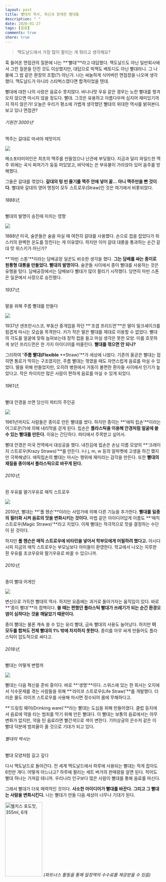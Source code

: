 ```yaml
---
layout: post
title: 빨대의 역사, 혁신과 함께한 빨대들
description: " "
date: 2020-01-27
tags: [음료]
comments: true
share: true
---
```



> 맥도날드에서 가장 많이 팔리는 게 뭐라고 생각해요?

훅 들어온 면접관의 질문에 나는 **'빨대'**라고 대답했다.  맥도날드도  아닌  일반회사에서  그런 질문을 던진 것도 이상했지만, 대답으로 빅맥도 베토디도 아닌 빨대라니. 그 나물에 그 밥 같은 환장의 조합(?) 아닌가. 나는 싸늘하게 식어버린 면접장을 나오며 생각했다.  맥도날드가  아니라 스타벅스였다면  합격이었을 텐데.  
  
빨대에 대한 나의 사랑은 음료수 못지않다. 바나나맛 우유 같은 경우는 노란 빨대를  챙겨 오지  않으면 마시지 않을 정도다. 빨대. 그것은 유용하고 아름다우며 심지어 재미있기까지 하지 않은가! 오늘은 우리가 평소에 가볍게 생각했던 빨대의 위대한 역사를 밝혀본다.  보고 있나  면접관?  

###### 기원전 3000년  
맥주는 갈대로 마셔야 제맛이지

![](https://post-phinf.pstatic.net/MjAxODAxMjJfMTYy/MDAxNTE2NTU2Nzc2NjI4.Ybmi-HCU6PWm7VlNfso8NgT6rdKHVRmvnnSRB0oYQkEg.NbleHiAUF6lhxp4j4h4omjWJYp-u4YaQF77QtfvZmCMg.JPEG/1.jpg?type=w1200)

메소포타미아인은 최초의 맥주를 만들었으나 난관에 부딪혔다. 지금과 달리 와일드한 맥주 위에는  곡식 찌꺼기가  둥둥 떠있었고, 바닥에는 쓴 부유물이 가라앉아 있어 음주를 방해했다.  
  
그들은 갈대를 꺾었다.  **갈대의  텅 빈  줄기를 맥주 안에 넣어  꿀... 아니  맥주만을 빤 것이다.**  빨대와 갈대의  영어 명칭이  모두  스트로우(Straw)인  것은 여기에서 비롯되었다.

###### 1888년,  
빨대의 발명이 승진에 미치는 영향

![](https://post-phinf.pstatic.net/MjAxODAxMjJfMTUw/MDAxNTE2NTU2Nzg0MDA5.c5vHzfHTkWU8co4dqfrno-OWDURN0wUmEfKBkWYs4_sg.BLGCFSMOtqX4wenGYGlW1gZzOb_XSWG2OcoQlMal3Qgg.JPEG/2.jpg?type=w1200)

1888년 미국, 술꾼들은 술을 마실 때 여전히 갈대를 사용했다. 손으로 컵을 잡았다가 위스키의 완벽한 온도를  망친다는 게  이유였다. 하지만 이미  갈대 대롱을  통과하는 순간  갈대 맛  위스키가 아닌가?  
  
**'마빈 스톤'**이라는 담배공장 일꾼도 비슷한 생각을 했다.  **그는 담배를 싸는 종이로 원통형 대롱을 만들었다. 빨대의 발명이다.** 술꾼들 사이에서  종이 빨대를  사용하는 것은 유행을 탔다. 담배공장에서는 담배보다 빨대가 많이 팔리기 시작했다. 당연히 마빈 스톤은 일꾼에서 사장으로 승진했다.

###### 1937년,  
딸을 위해 주름 빨대를 만들다

![](https://post-phinf.pstatic.net/MjAxODAxMjJfMjk5/MDAxNTE2NTU2NzkxNjA0.ovYX9ttNPJfgd9Shq4hnYNw-QJaJpJaKArbVt134k7wg.rWl-nXtvSmm93aeQYl32j2p51FcYBMWlpdXSVa8JKVMg.JPEG/3.jpg?type=w1200)

1937년 샌프란시스코, 부동산 중개업을 하던  **'조셉 프리드먼'**은 딸이 밀크셰이크를 힘겹게 마시는 모습을 목격한다.  키가 작은 딸은 빨대를 제대로 이용할 수 없었다. 빨대의 각도를 얼굴에 맞춰 눕혀보는데 정작 컵을 들고 마실 생각은 못한 모양. 이를 흐뭇하게 보던 프리드먼은  한 가지  아이디어를 떠올린다.  **빨대를 꺾으면  안 되나?**  
  
그리하여 **'주름 빨대(Flexible** **Straw)'**가 세상에 나왔다. 기존의 올곧은 빨대는 접히면 통로가 막히는 구조였지만,  주름 빨대는  꺾였을 때도 자연스럽게 음료를 마실 수 있었다. 딸을 위해 만들었지만, 오히려 병원에서 거동이 불편한 환자들 사이에서 인기가 높았다고. 작은 차이지만 많은 사람이 편하게 음료를 마실 수 있게 되었다.

###### 1961년,  
빨대 안경을 쓰면 당신이 파티의 주인공

![](https://post-phinf.pstatic.net/MjAxODAxMjJfMjAx/MDAxNTE2NTU2Nzk4OTYw.Hj98JR-_UtXFqNGdw-fgtni6EcFydNBCsdwFzPZDRDUg.doICAIJU0G2LCMoS9Oic6FjQWzVtPWM2JCEFGzucY30g.JPEG/4.jpg?type=w1200)

1961년까지도 사람들은 종이로 만든 빨대를 썼다. 하지만 종이는  **'에릭 립손'**이라는 어그로꾼(?)에 의해 내리막을 걷게 된다.  립손은  **플라스틱을 이용해 안경처럼 얼굴에 쓸 수 있는 빨대를 만든다.** 이유는 간단하다. 파티에서 주목받고 싶어서.  
  
빨대 안경은  미국 전역에서 대성공을 했다. 내친김에  립손은  손님  이름 모양의 **'크레이지  스트로우(Krazy  Straws)'**를 만든다. i나  j,  m,  w 등의 알파벳에 고생을 하긴  했지만  극복해냈다. 에릭립손의 빨대는 마시는 행위에 재미라는 감각을  만든다. 또한  **빨대의 재질을 종이에서 플라스틱으로 바꾸게  된다.**

###### 2010년,  
흰 우유를 딸기우유로 매직 스트로우

![](https://post-phinf.pstatic.net/MjAxODAxMjJfMTgy/MDAxNTE2NTU2ODA5NzE5.5aeN4dX8KTGTBnh1dQS-0C8jXYF80qXai4SGilj4d4kg.iey9A_VOOzre0MJ0Mkwe_Su6RWb2tnxrbrD2Hd42mBcg.JPEG/5.jpg?type=w1200)

2010년, 빨대는  **'폴 헨슨'**이라는 사업가에 의해 다른 기능을  추가한다.  **빨대를 일종의  필터화 시켜  음료의 맛을 변화시키는  것이다.**  마법 같은  아이디어답게  이름도  **'매직  스트로우(Magic  Straws)'**라고  지었다. 이제 빨대는 적극적으로 맛을 결정하는 수단이 된  것이다.  
  
하지만  **폴 헨슨은 매직  스트로우에  비타민을 넣어서 학부모에게 어필하려  했다고.** 아시다시피 지금의 매직  스트로우는  부모님보다 아이들이  환영한다. 학교에서 나오는 지루한 흰 우유를  초코우유와  딸기우유로 바꿀 수  있으니까.  

###### 2010년,  
종이 빨대 어게인

![](https://post-phinf.pstatic.net/MjAxODAxMjJfMTI4/MDAxNTE2NTU2ODE4MTU4.uAY_9o-DPDWs0Vp6R4MyAMOP6Kfi88k9thzS3TmqX9Ig.tudD5vH9aNw5doir2NkL_j5cwZNBz2lzi3En4vqfY0og.JPEG/6.jpg?type=w1200)

변신으로 가득한 빨대의 역사. 하지만 요즘에는 과거로 돌아가자는 움직임이 있다. 바로  **'종이 빨대'**의  컴백이다. **쓸 때는 편했던 플라스틱 빨대가 쓰레기가 되는 순간 환경오염이 심하다는 것을 깨달았기 때문이다.**  
  
종이 빨대는  물론 계속 쓸 수 있는  유리 빨대,  금속 빨대의  사용도 늘어났다. 하지만  **이 모두를 합쳐도 전체 빨대의  1%  밖에 차지하지 못한다.**  종이를 아무 싸게 만들어도 플라스틱이 압도적으로  싸다고.  

###### 2018년,  
빨대는 어떻게 변할까

![](https://post-phinf.pstatic.net/MjAxODAxMjJfMTEy/MDAxNTE2NTU2ODI1Njc0.H6FenlgCC921hjts8nluCBovPrMfu06f07proAv-g78g.mrKOeBaiVKmxJestKLcBGHwYH7EcWQswmixapNBVjjEg.JPEG/7.jpg?type=w1200)

빨대는 다음 혁신을 준비  중이다. 바로  **'생명'**이다. 스위스에 있는 한 회사는 오지에서 식수문제를 겪는 사람들을 위해  **'라이프  스트로우(Life  Straw)'**를  개발했다. 더러운 물도 라이프  스트로우를  사용해 마시면 정수되어 몸에  무해하다고.  
  
**'드링킹  웨어(Drinking ware)'**라는 빨대는 도심을 위해  만들어졌다. 클럽 등지에서 음료에 약을 타는 범죄를 막기 위해 만든  빨대다. 이 빨대는 보통의 음료에서는 아무 변화가  없지만, 약을 탄 음료라면 빨간색으로 색이  변한다. 기미상궁의 은수저 같은 이 빨대 덕분에 범죄율이 줄 것으로 기대가 되고  있다.

###### 빨대의 역사는  
빨대 모양처럼 길고 깊다

다시  맥도날드로  돌아간다.  전 세계  맥도날드에서  하루에 사용되는 빨대는 적게 잡아도 6천만  개다. 어떻게  아느냐고? 하루에 팔리는  세트 버거의  판매량을 알면 된다. 적어도 빨대 하나는  가져갈 테니까.  우리나라 인구보다 많은 사람이  빨대를 통해 음료를 마신다.  
  
그래서 빨대가 더욱 매력적인  것이다.  **사소한 아이디어가 빨대를  바꾼다. 그리고 그 빨대는 사람을  변화시킨다.**  나는  빨대가 만들 다음 세상이 너무나 기대가 된다.

<a href="https://coupa.ng/bQ3tbW" target="_blank" referrerpolicy="unsafe-url"><img src="https://static.coupangcdn.com/image/affiliate/banner/5385eb9fb46780071a0df5474f041724@2x.jpg" alt="웰치스 포도맛, 355ml, 6개" width="120" height="240"></a>
_(파트너스 활동을 통해 일정액의 수수료를 제공받을 수 있음)_